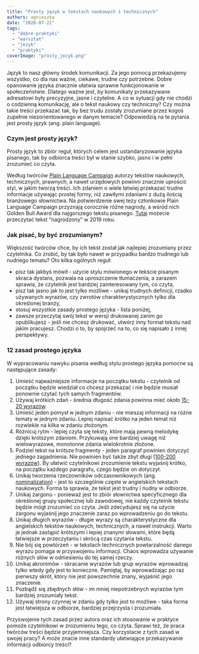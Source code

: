 ```yaml
---
title: "Prosty język w tekstach naukowych i technicznych"
authors: agnieszka
date: "2020-07-21"
tags:
  - "dobre-praktyki"
  - "warsztat"
  - "jezyk"
  - "praktyki"
coverImage: "prosty_jezyk.png"
---
```


Język to nasz główny środek komunikacji. Za jego pomocą przekazujemy wszystko,
co dla nas ważne, ciekawe, trudne czy potrzebne. Dobre opanowanie języka
znacznie ułatwia sprawne funkcjonowanie w społeczeństwie. Dlatego ważne jest, by
komunikaty przekazywane adresatowi były precyzyjne, jasne i czytelne. A co w
sytuacji gdy nie chodzi o codzienną komunikację, ale o tekst naukowy czy
techniczny? Czy można takie treści przekazać tak, by bez trudu zostały
zrozumiane przez kogoś zupełnie niezorientowanego w danym temacie? Odpowiedzią
na te pytania jest prosty język (ang. plain language).

<!--truncate-->

### Czym jest prosty język?

Prosty język to zbiór reguł, których celem jest ustandaryzowanie języka
pisanego, tak by odbiorca treści był w stanie szybko, jasno i w pełni zrozumieć
co czyta.

Według twórców [Plain Language Campaign](http://www.plainenglish.co.uk/) autorzy
tekstów naukowych, technicznych, prawnych, a nawet urzędowych powinni znacznie
uprościć styl, w jakim tworzą treści. Ich zdaniem o wiele łatwiej przekazać
trudne informacje używając prostej formy, niż zawiłymi zdaniami z dużą ilością
branżowego słownictwa. Na potwierdzenie swej tezy członkowie Plain Language
Campaign przyznają corocznie różne nagrody, a wśród nich Golden Bull Award dla
najgorszego tekstu pisanego.
[Tutaj](http://www.plainenglish.co.uk/campaigning/awards/2019-awards/golden-bull-award-winners.html)
możecie przeczytać tekst “nagrodzony” w 2019 roku.

### Jak pisać, by być zrozumianym?

Większość twórców chce, by ich tekst został jak najlepiej zrozumiany przez
czytelnika. Co zrobić, by tak było nawet w przypadku bardzo trudnego lub nudnego
tematu? Oto kilka ogólnych reguł:

- pisz tak jakbyś mówił - użycie stylu mówionego w tekście pisanym skraca
  dystans, pozwala na uproszczenie tłumaczenia, a zarazem sprawia, że czytelnik
  jest bardziej zainteresowany tym, co czyta,
- pisz tak jasno jak to jest tylko możliwe - unikaj trudnych definicji, rzadko
  używanych wyrazów, czy zwrotów charakterystycznych tylko dla określonej
  branży,
- stosuj wszystkie zasady prostego języka - lista poniżej,
- zawsze przeczytaj swój tekst w wersji drukowanej zanim go opublikujesz - jeśli
  nie chcesz drukować, utwórz inny format tekstu nad jakim pracujesz. Chodzi o
  to, by spojrzeć na to, co się napisało z innej perspektywy.

### 12 zasad prostego języka

W wypracowaniu nawyku pisania według stylu prostego języka pomocne są
następujące zasady:

1. Umieść najważniejsze informacje na początku tekstu - czytelnik od początku
   będzie wiedział co chcesz przekazać i nie będzie musiał ponownie czytać tych
   samych fragmentów.
2. Używaj krótkich zdań - średnia długość zdania powinna mieć około
   [15-20 wyrazów](https://medium.com/@theacropolitan/sentence-length-has-declined-75-in-the-past-500-years-2e40f80f589f#:~:text=On%20average%2C%20sentences%20today%20range,per%20sentence%20in%20some%20years.).
3. Umieść jeden pomysł w jednym zdaniu - nie mieszaj informacji na różne tematy
   w jednym zdaniu. Lepiej napisać krótko na jeden temat niż rozwlekle na kilka
   w zdaniu złożonym.
4. Różnicuj rytm - lepiej czyta się teksty, które mają pewną melodykę dzięki
   krótszym zdaniom. Przykuwają one bardziej uwagę niż wielowyrazowe, monotonne
   zdania wielokrotnie złożone.
5. Podziel tekst na krótsze fragmenty - jeden paragraf powinien dotyczyć jednego
   zagadnienia. Nie powinien być także zbyt długi
   ([100-200 wyrazów](https://www.grammarly.com/blog/how-long-is-a-paragraph/)).
   By ułatwić czytelnikowi zrozumienie tekstu wyjaśnij krótko, na początku
   każdego paragrafu, czego będzie on dotyczył.
6. Unikaj tworzenia rzeczowników odczasownikowych (ang.
   [nominalization](https://en.wikipedia.org/wiki/Nominalization#:~:text=In%20linguistics%2C%20nominalization%20or%20nominalisation,with%20or%20without%20morphological%20transformation.)) -
   jest to szczególnie częste w angielskich tekstach naukowych. Forma ta
   sprawia, że tekst jest trudny i nudny w odbiorze.
7. Unikaj żargonu - ponieważ jest to zbiór słownictwa specyficznego dla
   określonej grupy społecznej lub zawodowej, nie każdy czytelnik tekstu będzie
   mógł zrozumieć co czyta. Jeśli zdecydujesz się na użycie żargonu wyjaśnij
   jego znaczenie zaraz po wprowadzeniu go do tekstu.
8. Unikaj długich wyrazów - długie wyrazy są charakterystyczne dla angielskich
   tekstów naukowych, technicznych, a nawet instrukcji. Warto je jednak zastąpić
   krótszymi i lepiej znanymi słowami, które będą łatwiejsze w przeczytaniu i
   skrócą czas czytania tekstu.
9. Nie bój się powtórzeń - w tekstach technicznych powtarzalność danego wyrazu
   pomaga w przyswojeniu informacji. Chaos wprowadza używanie różnych słów w
   odniesieniu do tej samej rzeczy.
10. Unikaj akronimów - skracanie wyrazów lub grup wyrazów wprowadzaj tylko wtedy
    gdy jest to konieczne. Pamiętaj, by wprowadzając po raz pierwszy skrót,
    który nie jest powszechnie znany, wyjaśnić jego znaczenie.
11. Pozbądź się zbędnych słów - im mniej niepotrzebnych wyrazów tym bardziej
    zrozumiały tekst.
12. Używaj strony czynnej w zdaniu gdy tylko jest to możliwe - taka forma jest
    łatwiejsza w odbiorze, bardziej przejrzysta i zrozumiała.

Przyswojenie tych zasad przez autora oraz ich stosowanie w praktyce pomoże
czytelnikowi w zrozumieniu tego, co czyta. Sprawi też, że praca twórców treści
będzie przyjemniejsza. Czy korzystacie z tych zasad w swojej pracy? A może
znacie inne standardy ułatwiające przekazywanie informacji odbiorcy treści?
